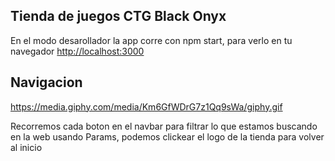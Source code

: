 ## Tienda de juegos CTG Black Onyx

En el modo desarollador la app corre con npm start, para verlo en tu navegador [http://localhost:3000](http://localhost:3000) 

## Navigacion

https://media.giphy.com/media/Km6GfWDrG7z1Qq9sWa/giphy.gif

Recorremos cada boton en el navbar para filtrar lo que estamos buscando en la web usando Params, podemos clickear el logo de la tienda para volver al inicio
